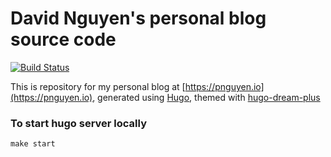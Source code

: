 # David Nguyen's personal blog source code

[![Build Status](https://travis-ci.com/hpcsc/personal-blog.svg?branch=master)](https://travis-ci.com/hpcsc/personal-blog)

This is repository for my personal blog at [https://pnguyen.io](https://pnguyen.io), generated using [Hugo](https://gohugo.io/), themed with [hugo-dream-plus](https://github.com/UtkarshVerma/hugo-dream-plus)

### To start hugo server locally

```
make start
```
